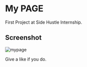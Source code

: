 # My PAGE

First Project at Side Hustle Internship.

## Screenshot

![mypage](https://user-images.githubusercontent.com/50176100/96322854-ae05bf00-1012-11eb-9977-18801dc3e03f.png)

Give a like if you do.

